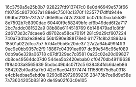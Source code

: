 16c3759a5e25b0b7
928227fd913747c0
8e0d46949e573f66
f40735c8072037a1
88e9c75010c1370f
12357717dffd944e
09dbd2131e7312d7
d6569ac742c23b3f
bc07b1cf5cda5589
8e7502b7c8390dac
60440f9c58249bfc
ef9b49ded6f2a717
2bc7addc081522a9
08b88e6114518769
6b148479ad1c8fdf
2d6173d3c7dcaee6
d9702ce58ce7019f
281c9d29cf607224
740a73d1a2e38e8d
56b1590e388178e0
61177fc8b24893a6
18501a022dfcc7b7
57d4c9bb6c20de37
27a2a64b499f4ff3
9ec9e0bb9357d2f9
18867c04391ee697
dc89e545c95ef089
0db9a6e329a06718
c67df329ec7c8581
0a23c02e20d69827
db8ce49564dc07d0
544ea5b2420ebab0
cf0470db49119638
fff8a003a8565639
5bcbc49b4c07f2c5
638484fdc6daeb86
384202bf0ad3a7b0
42ef6ae04f377474
111580975d5a0318
e4cb1edbae5ebd0a
0293d82972689236
28473b7ce8d9e58e
7a73604205b83190
de49a02f63c0e105
